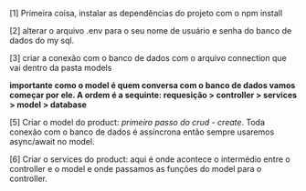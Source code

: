 [1] Primeira coisa, instalar as dependências do projeto com o npm install

[2] alterar o arquivo .env para o seu nome de usuário e senha do banco de dados do my sql.

[3] criar a conexão com o banco de dados com o arquivo connection que vai dentro da pasta models

**importante como o model é quem conversa com o banco de dados vamos começar por ele. A ordem é a sequinte: requesição > controller > services > model > database**

[5] Criar o model do product: *primeiro passo do crud - create*. Toda conexão com o banco de dados é assíncrona então sempre usaremos async/await no model.

[6] Criar o services do product: aqui é onde acontece o intermédio entre o controller e o model e onde passamos as funções do model para o controller.

